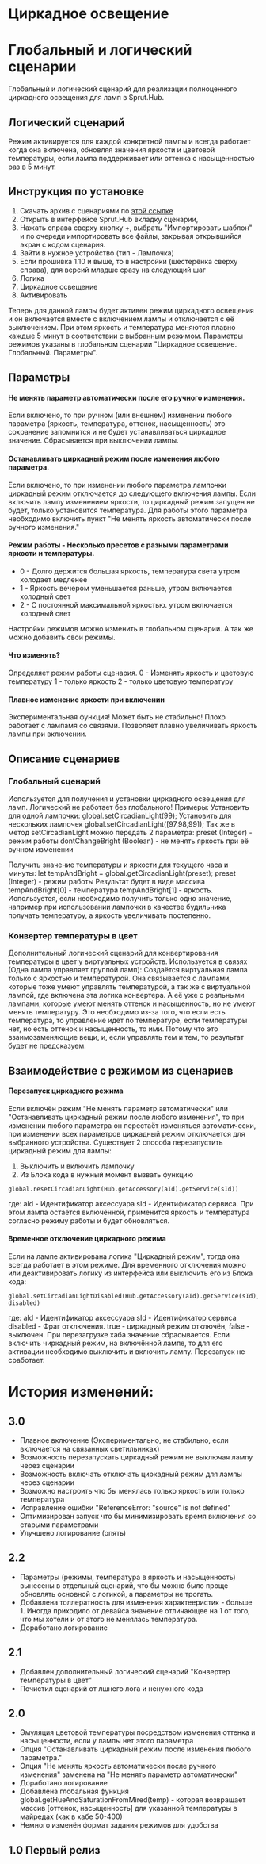 
# Циркадное освещение
# Глобальный и логический сценарии

Глобальный и логический сценарий для реализации полноценного циркадного освещения для ламп в Sprut.Hub.

## Логический сценарий

Режим активируется для каждой конкретной лампы и всегда работает когда она включена, обновляя значения яркости и цветовой температуры, если лампа поддерживает или оттенка с насыщенностью раз в 5 минут.

## Инструкция по установке

 1. Скачать архив с сценариями по [этой ссылке](https://github.com/KirillAshikhmin/Sprut.Hub_Tools/raw/refs/heads/main/CircadianLight/CircadianLight.zip)
 2. Открыть в интерфейсе Sprut.Hub вкладку сценарии,
 3. Нажать справа сверху кнопку +, выбрать "Импортировать шаблон" и по очереди импортировать все файлы, закрывая открывшийся экран с кодом сценария.
 4. Зайти в нужное устройство (тип - Лампочка)
 5. Если прошивка 1.10 и выше, то в настройки (шестерёнка сверху справа), для версий младше сразу на следующий шаг
 6. Логика
 7. Циркадное освещение
 8. Активировать

Теперь для данной лампы будет активен режим циркадного освещения и он включается вместе с включением лампы и отключается с её выключением. При этом яркость и температура меняются плавно каждые 5 минут в соответствии с выбранным режимом. Параметры режимов указаны в глобальном сценарии "Циркадное освещение. Глобальный. Параметры".

## Параметры
#### Не менять параметр автоматически после его ручного изменения.
Если включено, то при ручном (или внешнем) изменении любого параметра (яркость, температура, оттенок, насыщенность) это сохранение запомнится и не будет устанавливаться циркадное значение. Сбрасывается при выключении лампы.

#### Останавливать циркадный режим после изменения любого параметра.
Если включено, то при изменении любого параметра лампочки циркадный режим отключается до следующего включения лампы. Если включить лампу изменением яркости, то циркадный режим запущен не будет, только установится температура. Для работы этого параметра необходимо включить пункт "Не менять яркость автоматически после ручного изменения."

#### Режим работы - Несколько пресетов с разными параметрами яркости и температуры. 
-  0 - Долго держится большая яркость, температура света утром холодает медленее
-  1 - Яркость вечером уменьшается раньше, утром включается холодный свет
-  2 - С постоянной максимальной яркостью. утром включается холодный свет
  
Настройки режимов можно изменить в глобальном сценарии. А так же можно добавить свои режимы.

#### Что изменять? 
Определяет режим работы сценария.
0 - Изменять яркость и цветовую температуру
1 - только яркость
2 - только цветовую температуру

#### Плавное изменение яркости при включении
Экспериментальная функция! Может быть не стабильно! Плохо работает с лампамя со связями.
Позволяет плавно увеличивать яркость лампы при включении.

## Описание сценариев
### Глобальный сценарий
Используется для получения и установки циркадного освещения для ламп. Логический не работает без глобального!
Примеры:
Установить для одной лампочки: global.setCircadianLight(99);
Установить для нескольких лампочек global.setCircadianLight([97,98,99]);
Так же в метод setCircadianLight можно передать 2 параметра:
preset (Integer) - режим работы
dontChangeBright (Boolean) - не менять яркость при её ручном изменении

Получить значение температуры и яркости для текущего часа и минуты:
let tempAndBright = global.getCircadianLight(preset);
preset (Integer) - режим работы
Результат будет в виде массива
tempAndBright[0] - температура
tempAndBright[1] - яркость.
Используется, если необходимо получить только одно значение, например при использовании лампочки в качестве будильника получать температуру, а яркость увеличивать постепенно.

### Конвертер температуры в цвет
Дополнительный логический сценарий для конвертирования температуры в цвет у виртуальных устройств. 
Используется в связях (Одна лампа управляет группой ламп): Создаётся виртуальная лампа только с яркостью и температурой. Она связывается с лампами, которые тоже умеют управлять температурой, а так же с виртуальной лампой, где включена эта логика конвертера. А её уже с реальными лампами, которые умеют менять оттенок и насыщенность, но не умеют менять температуру. Это необходимо из-за того, что если есть температура, то управление идёт по температуре, если температуры нет, но есть оттенок и насыщенность, то ими. Потому что это взаимозаменяющие вещи, и, если управлять тем и тем, то результат будет не предсказуем. 

## Взаимодействие с режимом из сценариев
#### Перезапуск циркадного режима
Если включён режим "Не менять параметр автоматически" или "Останавливать циркадный режим после любого изменения", то при изменении любого параметра он перестаёт изменяться автоматически, при изменении всех параметров циркадный режим отключается для выбранного устройства. Существует 2 способа перезапустить циркадный режим для лампы:
1. Выключить и включить лампочку
2. Из Блока кода в нужный момент вызвать функцию
```
global.resetCircadianLight(Hub.getAccessory(aId).getService(sId))
```
где:
aId - Идентификатор аксессуара
sId - Идентификатор сервиса.
При этом лампа остаётся включённой, применится яркость и температура согласно режиму работы и будет обновляться.

#### Временное отключение циркадного режима
Если на лампе активирована логика "Циркадный режим", тогда она всегда работает в этом режиме.
Для временного отключения можно или деактивировать логику из интерфейса или выключить его из Блока кода:
```
global.setCircadianLightDisabled(Hub.getAccessory(aId).getService(sId), disabled)
```
где:
aId - Идентификатор аксессуара
sId - Идентификатор сервиса
disabled - Фраг отключения. true - циркадный режим отключён, false - выключен. При перезагрузке хаба значение сбрасывается.
Если включить чиркадный режим, на включённой лампе, то для его активации необходимо выключить и включить лампу. Перезапуск не сработает.


# История изменений:
## 3.0
- Плавное включение (Экспериментально, не стабильно, если включается на связанных светильниках)
- Возможность перезапускать циркадный режим  не выключая лампу через сценарии
- Возможность включать отключать циркадный режим для лампы через сценарии
- Возможно настроить что бы менялась только яркость или только температура
- Исправление ошибки "ReferenceError: "source" is not defined"
- Оптимизирован запуск что бы минимизировать время включения со старыми параметрами
- Улучшено логирование (опять)

## 2.2
- Параметры (режимы, температура в яркость и насыщенность) вынесены в отдельный сценарий, что бы можно было проще обновлять основной с логикой, а параметры не трогать.
- Добавлена толлератность для изменения характееристик - больше 1. Иногда приходило от девайса значение отличающее на 1 от того, что мы хотели и от этого не менялась температура.
- Доработано логирование

## 2.1
- Добавлен дополнительный логический сценарий "Конвертер температуры в цвет"
- Почистил сценарий от лшнего лога и ненужного кода

## 2.0 
- Эмуляция цветовой температуры посредством изменения оттенка и насыщенности, если у лампы нет этого параметра
- Опция "Останавливать циркадный режим после изменения любого параметра."
- Опция "Не менять яркость автоматически после ручного изменения" заменена на "Не менять параметр автоматически"
- Доработано логирование
- Добавлена глобальная функция global.getHueAndSaturationFromMired(temp) - которая возвращает массив [оттенок, насыщенность] для указанной температуры в майредах (как в хабе 50-400)
- Немного изменён формат задания режимов для удобства


## 1.0 Первый релиз
